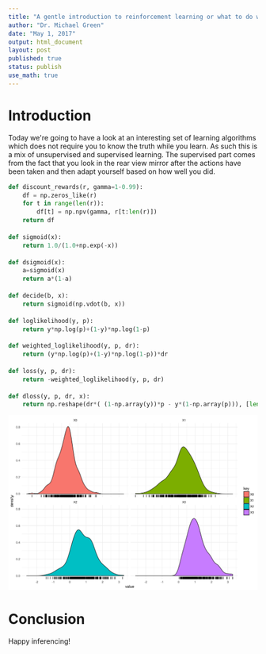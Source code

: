 ```yaml
---
title: "A gentle introduction to reinforcement learning or what to do when you don't know what to do"
author: "Dr. Michael Green"
date: "May 1, 2017"
output: html_document
layout: post
published: true
status: publish
use_math: true
---
```



# Introduction
Today we're going to have a look at an interesting set of learning algorithms which does not require you to know the truth while you learn. As such this is a mix of unsupervised and supervised learning. The supervised part comes from the fact that you look in the rear view mirror after the actions have been taken and then adapt yourself based on how well you did.

```python
def discount_rewards(r, gamma=1-0.99):
    df = np.zeros_like(r)
    for t in range(len(r)):
        df[t] = np.npv(gamma, r[t:len(r)])
    return df

def sigmoid(x):
    return 1.0/(1.0+np.exp(-x))

def dsigmoid(x):
    a=sigmoid(x)
    return a*(1-a)

def decide(b, x):
    return sigmoid(np.vdot(b, x))

def loglikelihood(y, p):
    return y*np.log(p)+(1-y)*np.log(1-p)

def weighted_loglikelihood(y, p, dr):
    return (y*np.log(p)+(1-y)*np.log(1-p))*dr

def loss(y, p, dr):
	return -weighted_loglikelihood(y, p, dr)

def dloss(y, p, dr, x):
    return np.reshape(dr*( (1-np.array(y))*p - y*(1-np.array(p))), [len(y),1])*x
```


![plot of all possible solutions](/images/figure/solutiondistribution.png)

# Conclusion

Happy inferencing!
